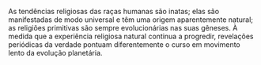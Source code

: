 ﻿As tendências religiosas das raças humanas são inatas; elas são manifestadas de modo universal e têm uma origem aparentemente natural; as religiões primitivas são sempre evolucionárias nas suas gêneses. À medida que a experiência religiosa natural continua a progredir, revelações periódicas da verdade pontuam diferentemente o curso em movimento lento da evolução planetária.